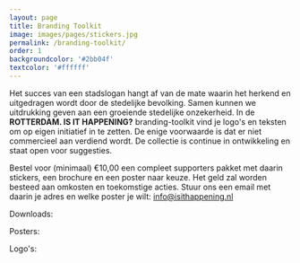 ```yaml
---
layout: page
title: Branding Toolkit
image: images/pages/stickers.jpg
permalink: /branding-toolkit/
order: 1
backgroundcolor: '#2bb04f'
textcolor: '#ffffff'
---
```


Het succes van een stadslogan hangt af van de mate waarin het herkend en uitgedragen wordt door de stedelijke bevolking. Samen kunnen we uitdrukking geven aan een groeiende stedelijke onzekerheid. In de **ROTTERDAM. IS IT HAPPENING?** branding-toolkit vind je logo's en teksten om op eigen initiatief in te zetten. De enige voorwaarde is dat er niet commercieel aan verdiend wordt. De collectie is continue in ontwikkeling en staat open voor suggesties.

Bestel voor (minimaal) €10,00 een compleet supporters pakket met daarin stickers, een brochure en een poster naar keuze. Het geld zal worden besteed aan omkosten en toekomstige acties. Stuur ons een email met daarin je adres en welke poster je wilt: [info@isithappening.nl](mailto:info@isithappening.nl?subject=Stickerpack)

Downloads:

Posters:


Logo's: